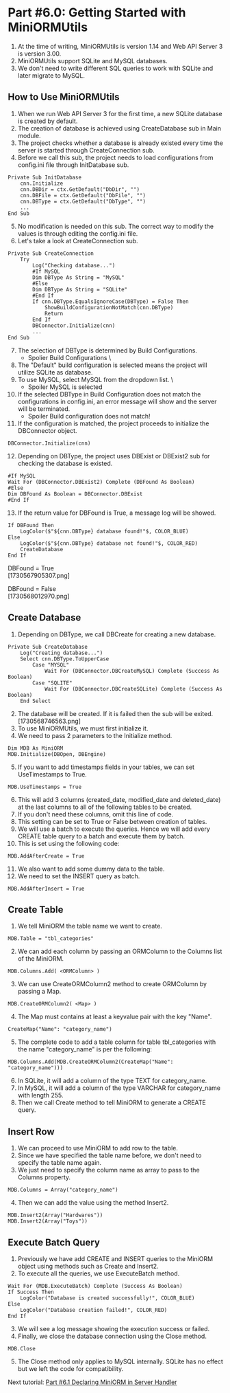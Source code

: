 # Part #6.0: Getting Started with MiniORMUtils
1. At the time of writing, MiniORMUtils is version 1.14 and Web API Server 3 is version 3.00.
2. MiniORMUtils support SQLite and MySQL databases.
3. We don't need to write different SQL queries to work with SQLite and later migrate to MySQL.

## How to Use MiniORMUtils
1. When we run Web API Server 3 for the first time, a new SQLite database is created by default.
2. The creation of database is achieved using CreateDatabase sub in Main module.
3. The project checks whether a database is already existed every time the server is started through CreateConnection sub.
4. Before we call this sub, the project needs to load configurations from config.ini file through InitDatabase sub.
```B4X
Private Sub InitDatabase
    cnn.Initialize
    cnn.DBDir = ctx.GetDefault("DbDir", "")
    cnn.DBFile = ctx.GetDefault("DbFile", "")
    cnn.DBType = ctx.GetDefault("DbType", "")
    ...
End Sub
```
5. No modification is needed on this sub. The correct way to modify the values is through editing the config.ini file.
6. Let's take a look at CreateConnection sub.
```B4X
Private Sub CreateConnection
    Try
        Log("Checking database...")
        #If MySQL
        Dim DBType As String = "MySQL"
        #Else
        Dim DBType As String = "SQLite"
        #End If
        If cnn.DBType.EqualsIgnoreCase(DBType) = False Then
            ShowBuildConfigurationNotMatch(cnn.DBType)
            Return
        End If
        DBConnector.Initialize(cnn)
        ...
End Sub
```
7. The selection of DBType is determined by Build Configurations.
   * Spolier Build Configurations \
8. The "Default" build configuration is selected means the project will utilize SQLite as database.
9. To use MySQL, select MySQL from the dropdown list. \
   * Spoiler MySQL is selected
10. If the selected DBType in Build Configuration does not match the configurations in config.ini, an error message will show and the server will be terminated.
    * Spoiler Build configuration does not match!
11. If the configuration is matched, the project proceeds to initialize the DBConnector object.
```B4X
DBConnector.Initialize(cnn)
```
12. Depending on DBType, the project uses DBExist or DBExist2 sub for checking the database is existed.
```B4X
#If MySQL
Wait For (DBConnector.DBExist2) Complete (DBFound As Boolean)
#Else
Dim DBFound As Boolean = DBConnector.DBExist
#End If
```
13. If the return value for DBFound is True, a message log will be showed.
```B4X
If DBFound Then
    LogColor($"${cnn.DBType} database found!"$, COLOR_BLUE)
Else
    LogColor($"${cnn.DBType} database not found!"$, COLOR_RED)
    CreateDatabase
End If
```
DBFound = True \
[1730567905307.png]

DBFound = False \
[1730568012970.png]

## Create Database
1. Depending on DBType, we call DBCreate for creating a new database.
```B4X
Private Sub CreateDatabase
    Log("Creating database...")
    Select cnn.DBType.ToUpperCase
        Case "MYSQL"
            Wait For (DBConnector.DBCreateMySQL) Complete (Success As Boolean)
        Case "SQLITE"
            Wait For (DBConnector.DBCreateSQLite) Complete (Success As Boolean)
    End Select
```
2. The database will be created. If it is failed then the sub will be exited. \
   [1730568746563.png]
3. To use MiniORMUtils, we must first initialize it.
4. We need to pass 2 parameters to the Initialize method.
```B4X
Dim MDB As MiniORM
MDB.Initialize(DBOpen, DBEngine)
```
5. If you want to add timestamps fields in your tables, we can set UseTimestamps to True.
```B4X
MDB.UseTimestamps = True
```
6. This will add 3 columns (created_date, modified_date and deleted_date) at the last columns to all of the following tables to be created.
7. If you don't need these columns, omit this line of code.
8. This setting can be set to True or False between creation of tables.
9. We will use a batch to execute the queries. Hence we will add every CREATE table query to a batch and execute them by batch.
10. This is set using the following code:
```B4X
MDB.AddAfterCreate = True
```
11. We also want to add some dummy data to the table.
12. We need to set the INSERT query as batch.
```B4X
MDB.AddAfterInsert = True
```

## Create Table
1. We tell MiniORM the table name we want to create.
```B4X
MDB.Table = "tbl_categories"
```
2. We can add each column by passing an ORMColumn to the Columns list of the MiniORM.
```B4X
MDB.Columns.Add( <ORMColumn> )
```
3. We can use CreateORMColumn2 method to create ORMColumn by passing a Map.
```B4X
MDB.CreateORMColumn2( <Map> )
```
4. The Map must contains at least a keyvalue pair with the key "Name".
```B4X
CreateMap("Name": "category_name")
```
5. The complete code to add a table column for table tbl_categories with the name "category_name" is per the following:
```B4X
MDB.Columns.Add(MDB.CreateORMColumn2(CreateMap("Name": "category_name")))
```
6. In SQLite, it will add a column of the type TEXT for category_name.
7. In MySQL, it will add a column of the type VARCHAR for category_name with length 255.
8. Then we call Create method to tell MiniORM to generate a CREATE query.

## Insert Row
1. We can proceed to use MiniORM to add row to the table.
2. Since we have specified the table name before, we don't need to specify the table name again.
3. We just need to specify the column name as array to pass to the Columns property.
```B4X
MDB.Columns = Array("category_name")
```
4. Then we can add the value using the method Insert2.
```B4X
MDB.Insert2(Array("Hardwares"))
MDB.Insert2(Array("Toys"))
```

## Execute Batch Query
1. Previously we have add CREATE and INSERT queries to the MiniORM object using methods such as Create and Insert2.
2. To execute all the queries, we use ExecuteBatch method.
```B4X
Wait For (MDB.ExecuteBatch) Complete (Success As Boolean)
If Success Then
    LogColor("Database is created successfully!", COLOR_BLUE)
Else
    LogColor("Database creation failed!", COLOR_RED)
End If
```
3. We will see a log message showing the execution success or failed.
4. Finally, we close the database connection using the Close method.
```B4X
MDB.Close
```
5. The Close method only applies to MySQL internally. SQLite has no effect but we left the code for compatibility.

Next tutorial: [Part #6.1 Declaring MiniORM in Server Handler](https://github.com/pyhoon/web-api-server-tutorial/blob/main/Part%20%236.1%20Declaring%20MiniORM%20in%20Server%20Handler.md)
